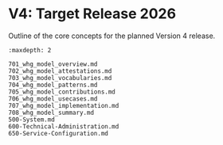 # V4: Target Release 2026

Outline of the core concepts for the planned Version 4 release.

```{toctree}
:maxdepth: 2

701_whg_model_overview.md
702_whg_model_attestations.md
703_whg_model_vocabularies.md
704_whg_model_patterns.md
705_whg_model_contributions.md
706_whg_model_usecases.md
707_whg_model_implementation.md
708_whg_model_summary.md
500-System.md
600-Technical-Administration.md
650-Service-Configuration.md
